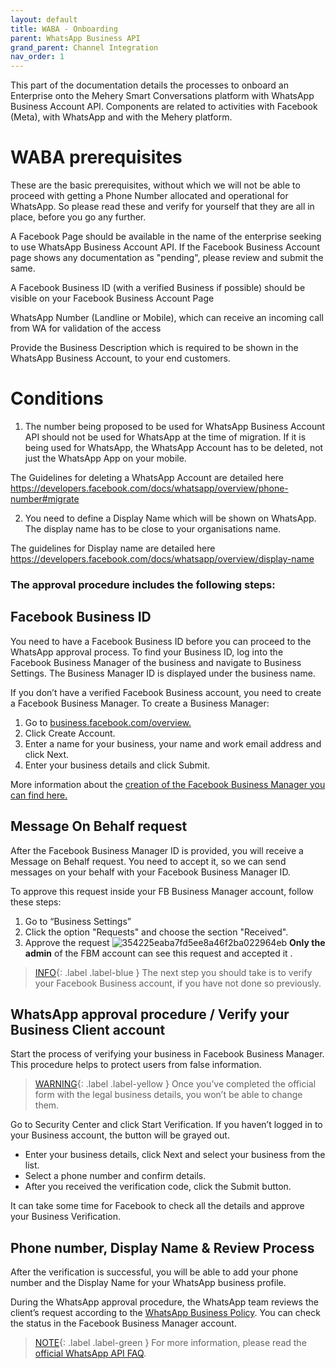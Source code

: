 ```yaml
---
layout: default
title: WABA - Onboarding
parent: WhatsApp Business API
grand_parent: Channel Integration
nav_order: 1
---
```


This part of the documentation details the processes to onboard an Enterprise onto the Mehery Smart Conversations platform with WhatsApp Business Account API. Components are related to activities with Facebook (Meta), with WhatsApp and with the Mehery platform. 

# WABA prerequisites
These are the basic prerequisites, without which we will not be able to proceed with getting a Phone Number allocated and operational for WhatsApp. So please read these and verify for yourself that they are all in place, before you go any further.

A Facebook Page should be available in the name of the enterprise seeking to use WhatsApp Business Account API. If the Facebook Business Account page shows any documentation as "pending", please review and submit the same.

A Facebook Business ID (with a verified Business if possible) should be visible on your Facebook Business Account Page

WhatsApp Number (Landline or Mobile), which can receive an incoming call from WA for validation of the access

Provide the Business Description which is required to be shown in the WhatsApp Business Account, to your end customers.

# Conditions
1. The number being proposed to be used for WhatsApp Business Account API should not be used for WhatsApp at the time of migration. If it is being used for WhatsApp, the WhatsApp Account has to be deleted, not just the WhatsApp App on your mobile.

The Guidelines for deleting a WhatsApp Account are detailed here https://developers.facebook.com/docs/whatsapp/overview/phone-number#migrate

2. You need to define a Display Name which will be shown on WhatsApp. The display name has to be close to your organisations name. 
 
The guidelines for Display name are detailed here https://developers.facebook.com/docs/whatsapp/overview/display-name

### The approval procedure includes the following steps:

## Facebook Business ID
You need to have a Facebook Business ID before you can proceed to the WhatsApp approval process. To find your Business ID, log into the Facebook Business Manager of the business and navigate to Business Settings. The Business Manager ID is displayed under the business name. 

If you don’t have a verified Facebook Business account, you need to create a Facebook Business Manager. To create a Business Manager:
1. Go to [business.facebook.com/overview.](https://business.facebook.com/overview)
2. Click Create Account.
3. Enter a name for your business, your name and work email address and click Next.
4. Enter your business details and click Submit.

More information about the [creation of the Facebook Business Manager you can find here.](https://www.facebook.com/business/help/1710077379203657)

## Message On Behalf request

After the Facebook Business Manager ID is provided, you will receive a Message on Behalf request. You need to accept it, so we can send messages on your behalf with your Facebook Business Manager ID.

To approve this request inside your FB Business Manager account, follow these steps:
1. Go to “Business Settings”
2. Click the option "Requests" and choose the section "Received".
3. Approve the request
![354225eaba7fd5ee8a46f2ba022964eb](https://user-images.githubusercontent.com/5462166/134468397-269b7e95-69df-40d3-93a4-d11c82f44e15.png)
**Only the admin** of the FBM account can see this request and accepted it .


> [INFO](){: .label .label-blue } The next step you should take is to verify your Facebook Business account, if you have not done so previously.


## WhatsApp approval procedure / Verify your Business Client account
Start the process of verifying your business in Facebook Business Manager. This procedure helps to protect users from false information.

> [WARNING](){: .label .label-yellow } Once you’ve completed the official form with the legal business details, you won’t be able to change them.

Go to Security Center and click Start Verification. If you haven’t logged in to your Business account, the button will be grayed out.
- Enter your business details, click Next and select your business from the list.
- Select a phone number and confirm details.
- After you received the verification code, click the Submit button.

It can take some time for Facebook to check all the details and approve your Business Verification.

## Phone number, Display Name & Review Process
After the verification is successful, you will be able to add your phone number and the Display Name for your WhatsApp business profile.

During the WhatsApp approval procedure, the WhatsApp team reviews the client’s request according to the [WhatsApp Business Policy](https://www.whatsapp.com/legal/business-policy/). You can check the status in the Facebook Business Manager account.

> [NOTE](){: .label .label-green } For more information, please read the [official WhatsApp API FAQ](https://developers.facebook.com/docs/whatsapp/faq/).

